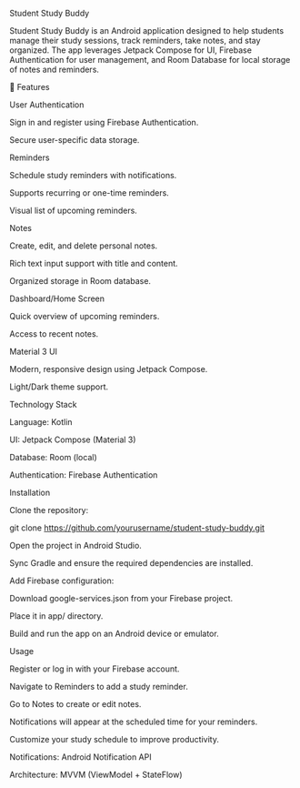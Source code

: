 Student Study Buddy

Student Study Buddy is an Android application designed to help students manage their study sessions, track reminders, take notes, and stay organized. The app leverages Jetpack Compose for UI, Firebase Authentication for user management, and Room Database for local storage of notes and reminders.

📱 Features

User Authentication

Sign in and register using Firebase Authentication.

Secure user-specific data storage.

Reminders

Schedule study reminders with notifications.

Supports recurring or one-time reminders.

Visual list of upcoming reminders.

Notes

Create, edit, and delete personal notes.

Rich text input support with title and content.

Organized storage in Room database.

Dashboard/Home Screen

Quick overview of upcoming reminders.

Access to recent notes.

Material 3 UI

Modern, responsive design using Jetpack Compose.

Light/Dark theme support.

Technology Stack

Language: Kotlin

UI: Jetpack Compose (Material 3)

Database: Room (local)

Authentication: Firebase Authentication

Installation

Clone the repository:

git clone https://github.com/yourusername/student-study-buddy.git


Open the project in Android Studio.

Sync Gradle and ensure the required dependencies are installed.

Add Firebase configuration:

Download google-services.json from your Firebase project.

Place it in app/ directory.

Build and run the app on an Android device or emulator.

Usage

Register or log in with your Firebase account.

Navigate to Reminders to add a study reminder.

Go to Notes to create or edit notes.

Notifications will appear at the scheduled time for your reminders.

Customize your study schedule to improve productivity.

Notifications: Android Notification API

Architecture: MVVM (ViewModel + StateFlow)

